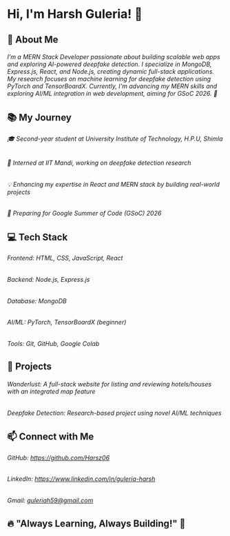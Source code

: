 # Hi, I'm Harsh Guleria! 👋

## 🚀 About Me
###### I’m a MERN Stack Developer passionate about building scalable web apps and exploring AI-powered deepfake detection. I specialize in MongoDB, Express.js, React, and Node.js, creating dynamic full-stack applications. My research focuses on machine learning for deepfake detection using PyTorch and TensorBoardX. Currently, I'm advancing my MERN skills and exploring AI/ML integration in web development, aiming for GSoC 2026. 🚀

## 📚 My Journey
###### 🎓 Second-year student at University Institute of Technology, H.P.U, Shimla
###### 🔬 Interned at IIT Mandi, working on deepfake detection research
###### 💡 Enhancing my expertise in React and MERN stack by building real-world projects
###### 🎯 Preparing for Google Summer of Code (GSoC) 2026

## 💻 Tech Stack
###### Frontend: HTML, CSS, JavaScript, React 
###### Backend: Node.js, Express.js
###### Database: MongoDB
###### AI/ML: PyTorch, TensorBoardX (beginner)
###### Tools: Git, GitHub, Google Colab

## 🔨 Projects
###### Wanderlust: A full-stack website for listing and reviewing hotels/houses with an integrated map feature
###### Deepfake Detection: Research-based project using novel AI/ML techniques

## 📫 Connect with Me
###### GitHub: https://github.com/Harsz06
###### LinkedIn: https://www.linkedin.com/in/guleria-harsh
###### Gmail: guleriah59@gmail.com

## 🔥 "Always Learning, Always Building!" 🚀
